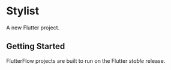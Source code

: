 # Stylist

A new Flutter project.

## Getting Started

FlutterFlow projects are built to run on the Flutter _stable_ release.
